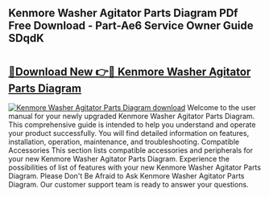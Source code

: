 ## Kenmore Washer Agitator Parts Diagram PDf Free Download - Part-Ae6 Service Owner Guide SDqdK

# <h2><a href="http://dfru92.blite.top/?on=Kenmore+Washer+Agitator+Parts+Diagram">🔗Download New 👉🔴 Kenmore Washer Agitator Parts Diagram</a></h2>

[![Kenmore Washer Agitator Parts Diagram download](https://i.imgur.com/lujVjoI.png)](http://dfru92.blite.top/?on=Kenmore+Washer+Agitator+Parts+Diagram)
Welcome to the user manual for your newly upgraded Kenmore Washer Agitator Parts Diagram. This comprehensive guide is intended to help you understand and operate your product successfully. You will find detailed information on features, installation, operation, maintenance, and troubleshooting. Compatible Accessories This section lists compatible accessories and peripherals for your new Kenmore Washer Agitator Parts Diagram. Experience the possibilities of list of features with your new Kenmore Washer Agitator Parts Diagram. Please Don't Be Afraid to Ask Kenmore Washer Agitator Parts Diagram. Our customer support team is ready to answer your questions.

